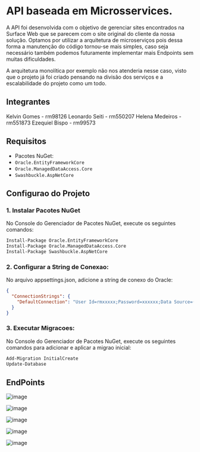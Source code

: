 # API baseada em Microsservices.

A API foi desenvolvida com o objetivo de gerenciar sites encontrados na Surface Web que se parecem com o site original do cliente da nossa solução. Optamos por utilizar a arquitetura de microserviços pois dessa forma a manutenção do código tornou-se mais simples, caso seja necessário também podemos futuramente implementar mais Endpoints sem muitas dificuldades.

A arquitetura monolítica por exemplo não nos atenderia nesse caso, visto que o projeto já foi criado pensando na divisão dos serviços e a escalabilidade do projeto como um todo.

## Integrantes

Kelvin Gomes - rm98126
Leonardo Seiti - rm550207
Helena Medeiros - rm551873
Ezequiel Bispo - rm99573

## Requisitos

  - Pacotes NuGet:
  - `Oracle.EntityFrameworkCore`
  - `Oracle.ManagedDataAccess.Core`
  - `Swashbuckle.AspNetCore`

## Configurao do Projeto

### 1. Instalar Pacotes NuGet

No Console do Gerenciador de Pacotes NuGet, execute os seguintes comandos:

```sh
Install-Package Oracle.EntityFrameworkCore
Install-Package Oracle.ManagedDataAccess.Core
Install-Package Swashbuckle.AspNetCore
```

### 2. Configurar a String de Conexao:

No arquivo appsettings.json, adicione a string de conexo do Oracle:

```json
{
  "ConnectionStrings": {
    "DefaultConnection": "User Id=rmxxxxx;Password=xxxxxx;Data Source=(DESCRIPTION=(ADDRESS=(PROTOCOL=TCP)(HOST=oracle.fiap.com.br)(PORT=1521))(CONNECT_DATA=(SERVICE_NAME=ORCL)))"
  }
}
```

### 3. Executar Migracoes:

No Console do Gerenciador de Pacotes NuGet, execute os seguintes comandos para adicionar e aplicar a migrao inicial:

```sh
Add-Migration InitialCreate
Update-Database
```

## EndPoints
![image](https://github.com/user-attachments/assets/10540b82-c50c-4a20-891c-fc0b26efb26c)

![image](https://github.com/user-attachments/assets/d5749d93-d187-4ade-a0d7-6e0d18b26baf)

![image](https://github.com/user-attachments/assets/2efafbea-a660-4f26-b452-8d77e6142c88)

![image](https://github.com/user-attachments/assets/26d963e0-4221-40f7-abc3-cc341499af5b)

![image](https://github.com/user-attachments/assets/bc230b6d-5733-46a1-bced-4a64b41ebfda)


